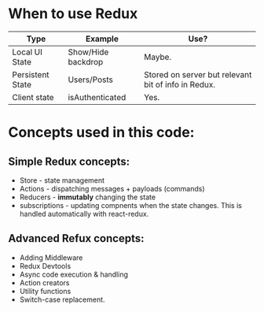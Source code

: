 # When to use Redux

Type              |Example            | Use?
------------------|-------------------|------------
Local UI State    | Show/Hide backdrop| Maybe.
Persistent State  | Users/Posts       | Stored on server but relevant bit of info in Redux.
Client state      | isAuthenticated   | Yes.

# Concepts used in this code:

## Simple Redux concepts:

 - Store - state management
 - Actions - dispatching messages + payloads (commands)
 - Reducers - **immutably** changing the state
 - subscriptions - updating compnents when the state changes. This is handled automatically with react-redux.

 ## Advanced Refux concepts:

 - Adding Middleware
 - Redux Devtools
 - Async code execution & handling
 - Action creators
 - Utility functions
 - Switch-case replacement.
  


